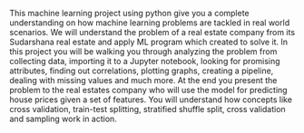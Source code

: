 This machine learning project using python  give you a complete understanding on how machine learning problems are tackled in real world scenarios. We will understand the problem of a real estate company from its Sudarshana real estate and apply ML program which created to solve it. 
In this project you will be walking you through analyzing the problem from collecting data, importing it to a Jupyter notebook, looking for promising attributes, finding out correlations, plotting graphs, creating a pipeline, dealing with missing values and much more. 
At the end you present the problem to the real estates company who will use the model for predicting house prices given a set of features. You will understand how concepts like cross validation, train-test splitting, stratified shuffle split, cross validation and sampling work in action.
